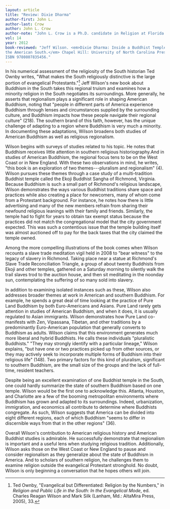 ```yaml
---
layout: article
title: "Review: Dixie Dharma"
author-first: John L.
author-last: Crow
author: John L. Crow
author-note: "John L. Crow is a Ph.D. candidate in Religion at Florida State University."
vol: 14
year: 2012
book-reviewed: "Jeff Wilson. <em>Dixie Dharma: Inside a Buddhist Temple in 
the American South.</em> Chapel Hill: University of North Carolina Press, 2012. 281 pp.
ISBN 9780807835456."
---
```


In his numerical assessment of the religiosity of the South historian
Ted Ownby writes, "What makes the South religiously distinctive is the
large portion of evangelical Protestants."[^1] Jeff Wilson's new book
about Buddhism in the South takes this regional truism and examines how
a minority religion in the South negotiates its surroundings. More
generally, he asserts that regionalism plays a significant role in
shaping American Buddhism, noting that "people in different parts of
America experience Buddhism through lenses and circumstances supplied by
the surrounding culture, and Buddhism impacts how these people navigate
their regional culture" (218). The southern brand of this faith,
however, has the unique challenge of adapting to a region where Buddhism
is very much a minority. In documenting these adaptations, Wilson
broadens both studies of American Buddhism as well as religious
regionalism.

Wilson begins with surveys of studies related to his topic. He notes
that Buddhism receives little attention in southern religious
historiography.And in studies of American Buddhism, the regional focus
tens to be on the West Coast or in New England. With these two
observations in mind, he writes, "this book is an exploration of two
themes---pluralism and regionalism" (4). Wilson pursues these themes
through a case study of a multi-tradition Buddhist temple called the
Ekoji Buddhist Sangha of Richmond, Virginia. Because Buddhism is such a
small part of Richmond's religious landscape, Wilson demonstrates the
ways various Buddhist traditions share space and practices while also
creating a place for newcomers, many of whom come from a Protestant
background. For instance, he notes how there is little advertising and
many of the new members refrain from sharing their newfound religious
leanings with their family and friends. Similarly, the temple had to
fight for years to obtain tax exempt status because the practices did
not match the congregational model that the city government expected.
This was such a contentious issue that the temple building itself was
almost auctioned off to pay for the back taxes that the city claimed the
temple owned.

Among the more compelling illustrations of the book comes when Wilson
recounts a slave trade meditation vigil held in 2008 to "bear witness"
to the legacy of slavery in Richmond. Taking place near a statue at
Richmond's Slave Trade Reconciliation Triangle, a group of about twenty
Buddhists from Ekoji and other temples, gathered on a Saturday morning
to silently walk the trail slaves trod to the auction house, and then
sit meditating in the noonday sun, contemplating the suffering of so
many sold into slavery.

In addition to examining isolated instances such as these, Wilson also
addresses broader themes at work in American and southern Buddhism. For
example, he spends a great deal of time looking at the practice of Pure
Land Buddhism by both Euro-Americans and Asians. Pure Land rarely gets
attention in studies of American Buddhism, and when it does, it is
usually regulated to Asian immigrants. Wilson demonstrates how Pure Land
co-manifests with Zen, Vipassana, Tibetan, and other traditions by a
predominantly Euro-American population that generally converts to
Buddhism as adults. Wilson claims that this environment generates much
more liberal and hybrid Buddhists. He calls these individuals
"pluralistic Buddhists." "They may strongly identify with a particular
lineage," Wilson explains, "but have one or two practices picked up from
other sources, or they may actively seek to incorporate multiple forms
of Buddhism into their religious life" (148). Two primary factors for
this kind of pluralism, significant to southern Buddhism, are the small
size of the groups and the lack of full-time, resident teachers.

Despite being an excellent examination of one Buddhist temple in the
South, one could hardly summarize the state of southern Buddhism based
on one temple. Wilson would be the first one to acknowledge this.
Atlanta, Houston, and Charlotte are a few of the booming metropolitan
environments where Buddhism has grown and adapted to its surroundings.
Indeed, urbanization, immigration, and economics all contribute to
determine where Buddhists congregate. As such, Wilson suggests that
America can be divided into eight different regions, each of which
Buddhism "seems to differ in discernible ways from that in the other
regions" (36).

Overall Wilson's contribution to American religious history and American
Buddhist studies is admirable. He successfully demonstrate that
regionalism is important and a useful lens when studying religious
tradition. Additionally, Wilson asks those on the West Coast or New
England to pause and consider regionalism as they generalize about the
state of Buddhism in America. And to scholars of southern religion, he
challenges them to examine religion outside the evangelical Protestant
stronghold. No doubt, Wilson is only beginning a conversation that he
hopes others will join.


[^1]: Ted Ownby, "Evangelical but Differentiated: Religion by the Numbers," in *Religion and Public Life in the South: In the Evangelical Mode*, ed. Charles Reagan Wilson and Mark Silk (Lanham, Md.: AltaMira Press, 2005), 33.

